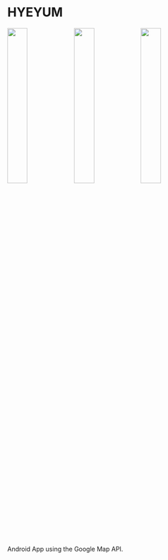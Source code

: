 # HYEYUM
<img src="https://user-images.githubusercontent.com/52686126/69910193-74ec4c80-144a-11ea-92cd-8687a5ad4c9b.png" width="30%"><img src="https://user-images.githubusercontent.com/52686126/69910194-761d7980-144a-11ea-892a-8a3b976e0ce5.png" width="30%"><img src="https://user-images.githubusercontent.com/52686126/69910196-774ea680-144a-11ea-92c3-a48cfe42ca34.png" width="30%">
Android App using the Google Map API.
